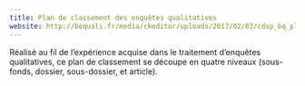 ```yaml
---
title: Plan de classement des enquêtes qualitatives
website: http://bequali.fr/media/ckeditor/uploads/2017/02/03/cdsp_bq_plan_classement_siteweb_lSZdusz.pdf
---
```


Réalisé au fil de l’expérience acquise dans le traitement d’enquêtes qualitatives, ce plan de classement se découpe en quatre niveaux (sous-fonds, dossier, sous-dossier, et article).
